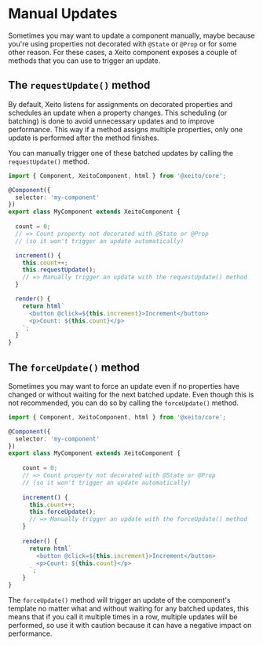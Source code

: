 # Manual Updates

Sometimes you may want to update a component manually, maybe because you're using properties not decorated with `@State` or `@Prop` or for some other reason.
For these cases, a Xeito component exposes a couple of methods that you can use to trigger an update.

## The `requestUpdate()` method

By default, Xeito listens for assignments on decorated properties and schedules an update when a property changes.
This scheduling (or batching) is done to avoid unnecessary updates and to improve performance.
This way if a method assigns multiple properties, only one update is performed after the method finishes.

You can manually trigger one of these batched updates by calling the `requestUpdate()` method.

```typescript
import { Component, XeitoComponent, html } from '@xeito/core';

@Component({
  selector: 'my-component'
})
export class MyComponent extends XeitoComponent {
  
  count = 0; 
  // => Count property not decorated with @State or @Prop 
  // (so it won't trigger an update automatically)

  increment() {
    this.count++;
    this.requestUpdate();
    // => Manually trigger an update with the requestUpdate() method
  }

  render() {
    return html`
      <button @click=${this.increment}>Increment</button>
      <p>Count: ${this.count}</p>
    `;
  }
}
```

## The `forceUpdate()` method

Sometimes you may want to force an update even if no properties have changed or without waiting for the next batched update.
Even though this is not recommended, you can do so by calling the `forceUpdate()` method.

```typescript
import { Component, XeitoComponent, html } from '@xeito/core';

@Component({
  selector: 'my-component'
})
export class MyComponent extends XeitoComponent {
    
    count = 0; 
    // => Count property not decorated with @State or @Prop 
    // (so it won't trigger an update automatically)
  
    increment() {
      this.count++;
      this.forceUpdate();
      // => Manually trigger an update with the forceUpdate() method
    }
  
    render() {
      return html`
        <button @click=${this.increment}>Increment</button>
        <p>Count: ${this.count}</p>
      `;
    }
}
```
The `forceUpdate()` method will trigger an update of the component's template no matter what and without waiting for any batched updates, 
this means that if you call it multiple times in a row, multiple updates will be performed, so use it with caution 
because it can have a negative impact on performance.